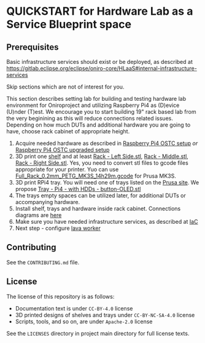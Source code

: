 <!--
SPDX-FileCopyrightText: Huawei Inc.

SPDX-License-Identifier: CC-BY-4.0
-->

# QUICKSTART for Hardware Lab as a Service Blueprint space

## Prerequisites
Basic infrastructure services should exist or be deployed, as described at https://gitlab.eclipse.org/eclipse/oniro-core/HLaaS#internal-infrastructure-services

Skip sections which are not of interest for you.

This section describes setting lab for building and testing hardware lab environment for Oniroproject and utilizing Raspberry Pi4 as (D)evice (U)nder (T)est.
We encourage you to start building 19" rack based lab from the very beginining as this will reduce connections related issues. Depending on how much DUTs and additional hardware you are going to have, choose rack cabinet of appropriate height.

1. Acquire needed hardware as described in [Raspberry Pi4 OSTC setup](https://gitlab.eclipse.org/eclipse/oniro-core/HLaaS/-/tree/main/hardware/RaspberryPi4#raspberry-pi4-ostc-setup) *or* [Raspberry Pi4 OSTC upgraded setup](https://gitlab.eclipse.org/eclipse/oniro-core/HLaaS/-/tree/main/hardware/RaspberryPi4#raspberry-pi4-ostc-upgraded-setup)
1. 3D print one [shelf](https://www.printables.com/model/69176-1u-raspberry-pi-rack-with-moduler-trays/files) and at least [Rack - Left Side.stl](https://media.printables.com/media/prints/69176/stls/755130_4ad3b9ff-03a3-49e8-bfba-66af717b4bf1/rack-left-side.stl#_ga=2.182943142.1252397465.1652961384-59019936.1652961384), [Rack - Middle.stl](https://media.printables.com/media/prints/69176/stls/755131_8a87622c-3bbc-4c19-b789-956ce662223e/rack-middle.stl#_ga=2.182943142.1252397465.1652961384-59019936.1652961384), [Rack - Right Side.stl](https://media.printables.com/media/prints/69176/stls/755136_0156aba9-224c-4a07-8bb3-e1416042c88e/rack-right-side.stl#_ga=2.182943142.1252397465.1652961384-59019936.1652961384). Yes, you need to convert stl files to gcode files appropriate for your printer. Yuo can use [Full_Rack_0.2mm_PETG_MK3S_14h29m.gcode](https://media.printables.com/media/prints/69176/gcodes/802169_97798cfb-cff9-4a2d-9555-cd4a65f4133a/full_rack_02mm_petg_mk3s_14h29m.gcode#_ga=2.143423541.1252397465.1652961384-59019936.1652961384) for Prusa MK3S.
1. 3D print RPi4 tray. You will need one of trays listed on the [Prusa site](https://www.printables.com/model/69176-1u-raspberry-pi-rack-with-moduler-trays/files). We propose [Tray - Pi4 - with HDDs - button-OLED.stl](https://media.printables.com/media/prints/69176/stls/755132_2caceed1-b264-408f-a167-699a6a69ced2/tray-pi4-with-hdds-button-oled.stl#_ga=2.171268384.1252397465.1652961384-59019936.1652961384)
1. The trays empty spaces can be utilized later, for additional DUTs or accompanying hardware.
1. Install shelf, trays and hardware inside rack cabinet.  Connections diagrams are [here](dut_diagrams/KiCAD/Raspberry%20DUT/Raspberry%20DUT.pdf)
1. Make sure you have needed infrastructure services, as described at [IaC](./README.md#internal-infrastructure-services)
1. Next step - configure [lava worker](https://git.ostc-eu.org/OSTC/infrastructure/lava/lava-playbooks#deploy-docker-worker)

## Contributing

See the `CONTRIBUTING.md` file.

## License

The license of this repository is as follows:

* Documentation text is under `CC-BY-4.0` license
* 3D printed designs of shelves and trays under `CC-BY-NC-SA-4.0` license
* Scripts, tools, and so on, are under `Apache-2.0` license

See the `LICENSES` directory in project main directory for full license texts.
